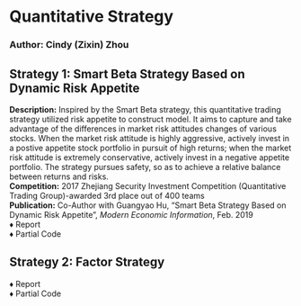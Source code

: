 # Quantitative Strategy 
### Author: Cindy (Zixin) Zhou
## Strategy 1: Smart Beta Strategy Based on Dynamic Risk Appetite
**Description:** Inspired by the Smart Beta strategy, this quantitative trading strategy utilized risk appetite to construct model. It aims to capture and take advantage of the differences in market risk attitudes changes of various stocks. When the market risk attitude is highly aggressive, actively invest in a postive appetite stock portfolio in pursuit of high returns; when the market risk attitude is extremely conservative, actively invest in a negative appetite portfolio. The strategy pursues safety, so as to achieve a relative balance between returns and risks.\
**Competition:** 2017 Zhejiang Security Investment Competition (Quantitative Trading Group)-awarded 3rd place out of 400 teams\
**Publication:** Co-Author with Guangyao Hu, “Smart Beta Strategy Based on Dynamic Risk Appetite”, _Modern Economic Information_, Feb. 2019\
&diams; Report\
&diams; Partial Code
## Strategy 2: Factor Strategy
&diams; Report\
&diams; Partial Code
